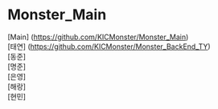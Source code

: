 # Monster_Main
 
 
[Main] (https://github.com/KICMonster/Monster_Main)<br>
[태연] (https://github.com/KICMonster/Monster_BackEnd_TY)<br>
[동준]<br>
[명준]<br>
[은영]<br>
[해랑]<br>
[현민]<br>
